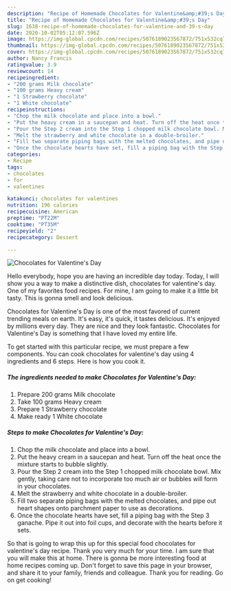 ```yaml
---
description: "Recipe of Homemade Chocolates for Valentine&amp;#39;s Day"
title: "Recipe of Homemade Chocolates for Valentine&amp;#39;s Day"
slug: 1638-recipe-of-homemade-chocolates-for-valentine-and-39-s-day
date: 2020-10-02T05:12:07.596Z
image: https://img-global.cpcdn.com/recipes/5076189023567872/751x532cq70/chocolates-for-valentines-day-recipe-main-photo.jpg
thumbnail: https://img-global.cpcdn.com/recipes/5076189023567872/751x532cq70/chocolates-for-valentines-day-recipe-main-photo.jpg
cover: https://img-global.cpcdn.com/recipes/5076189023567872/751x532cq70/chocolates-for-valentines-day-recipe-main-photo.jpg
author: Nancy Francis
ratingvalue: 3.9
reviewcount: 14
recipeingredient:
- "200 grams Milk chocolate"
- "100 grams Heavy cream"
- "1 Strawberry chocolate"
- "1 White chocolate"
recipeinstructions:
- "Chop the milk chocolate and place into a bowl."
- "Put the heavy cream in a saucepan and heat. Turn off the heat once the mixture starts to bubble slightly."
- "Pour the Step 2 cream into the Step 1 chopped milk chocolate bowl. Mix gently, taking care not to incorporate too much air or bubbles will form in your chocolates."
- "Melt the strawberry and white chocolate in a double-broiler."
- "Fill two separate piping bags with the melted chocolates, and pipe out heart shapes onto parchment paper to use as decorations."
- "Once the chocolate hearts have set, fill a piping bag with the Step 3 ganache. Pipe it out into foil cups, and decorate with the hearts before it sets."
categories:
- Recipe
tags:
- chocolates
- for
- valentines

katakunci: chocolates for valentines 
nutrition: 196 calories
recipecuisine: American
preptime: "PT22M"
cooktime: "PT35M"
recipeyield: "2"
recipecategory: Dessert

---
```



![Chocolates for Valentine&#39;s Day](https://img-global.cpcdn.com/recipes/5076189023567872/751x532cq70/chocolates-for-valentines-day-recipe-main-photo.jpg)

Hello everybody, hope you are having an incredible day today. Today, I will show you a way to make a distinctive dish, chocolates for valentine&#39;s day. One of my favorites food recipes. For mine, I am going to make it a little bit tasty. This is gonna smell and look delicious.



Chocolates for Valentine&#39;s Day is one of the most favored of current trending meals on earth. It's easy, it's quick, it tastes delicious. It's enjoyed by millions every day. They are nice and they look fantastic. Chocolates for Valentine&#39;s Day is something that I have loved my entire life.


To get started with this particular recipe, we must prepare a few components. You can cook chocolates for valentine&#39;s day using 4 ingredients and 6 steps. Here is how you cook it.

<!--inarticleads1-->

##### The ingredients needed to make Chocolates for Valentine&#39;s Day:

1. Prepare 200 grams Milk chocolate
1. Take 100 grams Heavy cream
1. Prepare 1 Strawberry chocolate
1. Make ready 1 White chocolate




<!--inarticleads2-->

##### Steps to make Chocolates for Valentine&#39;s Day:

1. Chop the milk chocolate and place into a bowl.
1. Put the heavy cream in a saucepan and heat. Turn off the heat once the mixture starts to bubble slightly.
1. Pour the Step 2 cream into the Step 1 chopped milk chocolate bowl. Mix gently, taking care not to incorporate too much air or bubbles will form in your chocolates.
1. Melt the strawberry and white chocolate in a double-broiler.
1. Fill two separate piping bags with the melted chocolates, and pipe out heart shapes onto parchment paper to use as decorations.
1. Once the chocolate hearts have set, fill a piping bag with the Step 3 ganache. Pipe it out into foil cups, and decorate with the hearts before it sets.




So that is going to wrap this up for this special food chocolates for valentine&#39;s day recipe. Thank you very much for your time. I am sure that you will make this at home. There is gonna be more interesting food at home recipes coming up. Don't forget to save this page in your browser, and share it to your family, friends and colleague. Thank you for reading. Go on get cooking!
